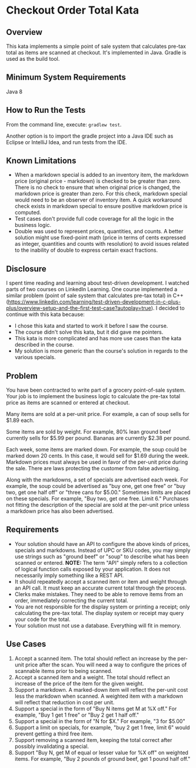# Checkout Order Total Kata

## Overview
This kata implements a simple point of sale system that calculates pre-tax total as items are scanned at checkout. It's implemented in Java. Gradle is used as the build tool.

## Minimum System Requirements
Java 8

## How to Run the Tests
From the command line, execute: `gradlew test`.

Another option is to import the gradle project into a Java IDE such as Eclipse or IntelliJ Idea, and run tests from the IDE. 

## Known Limitations
- When a markdown special is added to an inventory item, the markdown price (original price - markdown) is checked to be greater than zero. There is no check to ensure that when original price is changed, the markdown price is greater than zero. For this check, markdown special would need to be an observer of inventory item. A quick workaround check exists in markdown special to ensure positive markdown price is computed.
- Test cases don't provide full code coverage for all the logic in the business logic.
- Double was used to represent prices, quantities, and counts. A better solution might use fixed-point math (price in terms of cents expressed as integer, quantities and counts with resolution) to avoid issues related to the inability of double to express certain exact fractions.

## Disclosure
I spent time reading and learning about test-driven development. I watched parts of two courses on LinkedIn Learning. One course implemented a similar problem (point of sale system that calculates pre-tax total) in C++ (https://www.linkedin.com/learning/test-driven-development-in-c-plus-plus/overview-setup-and-the-first-test-case?autoplay=true). I decided to continue with this kata because:
- I chose this kata and started to work it before I saw the course.
- The course didn't solve this kata, but it did gave me pointers.
- This kata is more complicated and has more use cases than the kata described in the course.
- My solution is more generic than the course's solution in regards to the various specials.

## Problem
You have been contracted to write part of a grocery point-of-sale system. Your job is to implement the business logic to calculate the pre-tax total price as items are scanned or entered at checkout.

Many items are sold at a per-unit price. For example, a can of soup sells for $1.89 each.

Some items are sold by weight. For example, 80% lean ground beef currently sells for $5.99 per pound. Bananas are currently $2.38 per pound.

Each week, some items are marked down. For example, the soup could be marked down 20 cents. In this case, it would sell for $1.69 during the week. Markdown prices must always be used in favor of the per-unit price during the sale. There are laws protecting the customer from false advertising.

Along with the markdowns, a set of specials are advertised each week. For example, the soup could be advertised as "buy one, get one free" or "buy two, get one half off" or "three cans for $5.00." Sometimes limits are placed on these specials. For example, "Buy two, get one free. Limit 6." Purchases not fitting the description of the special are sold at the per-unit price unless a markdown price has also been advertised.

## Requirements
* Your solution should have an API to configure the above kinds of prices, specials and markdowns. Instead of UPC or SKU codes, you may simply use strings such as "ground beef" or "soup" to describe what has been scanned or entered. **NOTE:** The term "API" simply refers to a collection of logical function calls exposed by your application. It does not necessarily imply something like a REST API.
* It should repeatedly accept a scanned item or item and weight through an API call. It must keep an accurate current total through the process.
* Clerks make mistakes. They need to be able to remove items from an order, immediately correcting the current total.
* You are not responsible for the display system or printing a receipt; only calculating the pre-tax total. The display system or receipt may query your code for the total.
* Your solution must not use a database. Everything will fit in memory.

## Use Cases
1. Accept a scanned item. The total should reflect an increase by the per-unit price after the scan. You will need a way to configure the prices of scannable items prior to being scanned.
2. Accept a scanned item and a weight. The total should reflect an increase of the price of the item for the given weight.
3. Support a markdown. A marked-down item will reflect the per-unit cost less the markdown when scanned. A weighted item with a markdown will reflect that reduction in cost per unit.
4. Support a special in the form of "Buy N items get M at %X off." For example, "Buy 1 get 1 free" or "Buy 2 get 1 half off."
5. Support a special in the form of "N for $X." For example, "3 for $5.00"
6. Support a limit on specials, for example, "buy 2 get 1 free, limit 6" would prevent getting a third free item.
7. Support removing a scanned item, keeping the total correct after possibly invalidating a special.
8. Support "Buy N, get M of equal or lesser value for %X off" on weighted items. For example, "Buy 2 pounds of ground beef, get 1 pound half off."
